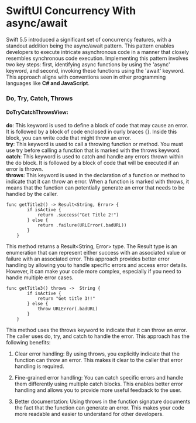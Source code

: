 # SwiftUI Concurrency With async/await

Swift 5.5 introduced a significant set of concurrency features, with a standout addition being the async/await pattern. This pattern enables developers to execute intricate asynchronous code in a manner that closely resembles synchronous code execution. Implementing this pattern involves two key steps: first, identifying async functions by using the 'async' keyword, and second, invoking these functions using the 'await' keyword. This approach aligns with conventions seen in other programming languages like **C# and JavaScript**.

### Do, Try, Catch, Throws
#### DoTryCatchThrowsView: 
**do**: This keyword is used to define a block of code that may cause an error. It is followed by a block of code enclosed in curly braces {}. Inside this block, you can write code that might throw an error.  
**try**: This keyword is used to call a throwing function or method. You must use try before calling a function that is marked with the throws keyword.  
**catch**: This keyword is used to catch and handle any errors thrown within the do block. It is followed by a block of code that will be executed if an error is thrown.  
**throws**: This keyword is used in the declaration of a function or method to indicate that it can throw an error. When a function is marked with throws, it means that the function can potentially generate an error that needs to be handled by the caller.  

```
func getTitle2() -> Result<String, Error> {
        if isActive {
            return .success("Get Title 2!")
        } else {
            return .failure(URLError(.badURL))
        }
    }

```
This method returns a Result<String, Error> type. The Result type is an enumeration that can represent either success with an associated value or failure with an associated error. This approach provides better error handling by allowing you to handle specific errors and access error details. However, it can make your code more complex, especially if you need to handle multiple error cases.

```
func getTitle3() throws ->  String {
        if isActive {
            return "Get title 3!!"
        } else {
            throw URLError(.badURL)
        }
    }
```
This method uses the throws keyword to indicate that it can throw an error. The caller uses do, try, and catch to handle the error. This approach has the following benefits:

1. Clear error handling: By using throws, you explicitly indicate that the function can throw an error. This makes it clear to the caller that error handling is required.
   
2. Fine-grained error handling: You can catch specific errors and handle them differently using multiple catch blocks. This enables better error handling and allows you to provide more useful feedback to the user.
   
3. Better documentation: Using throws in the function signature documents the fact that the function can generate an error. This makes your code more readable and easier to understand for other developers.

